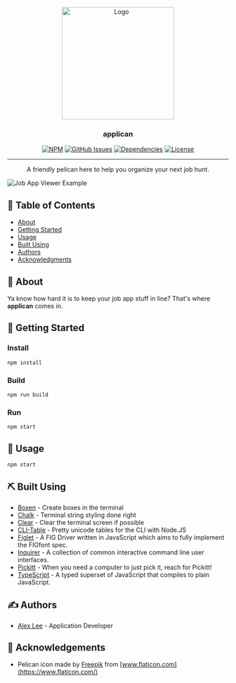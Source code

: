 <p align="center">
  <a href="https://github.com/alexlee-dev/applican" rel="noopener">
 <img width=256px height=256px src="https://res.cloudinary.com/alexlee-dev/image/upload/v1584649335/applican.svg" alt="Logo"></a>
</p>

<h3 align="center">applican</h3>

<div align="center">

[![NPM](https://img.shields.io/npm/v/applican.svg)](https://www.npmjs.com/package/applican)
[![GitHub Issues](https://img.shields.io/github/issues/alexlee-dev/applican)](https://github.com/alexlee-dev/applican/issues)
[![Dependencies](https://img.shields.io/david/alexlee-dev/applican)](https://github.com/alexlee-dev/applican)
[![License](https://img.shields.io/badge/license-MIT-blue.svg)](/LICENSE)

</div>

---

<p align="center"> A friendly pelican here to help you organize your next job hunt.
    <br> 
</p>

![Job App Viewer Example](https://res.cloudinary.com/alexlee-dev/image/upload/v1584660868/example.jpg)

## 📝 Table of Contents

- [About](#about)
- [Getting Started](#getting_started)
- [Usage](#usage)
- [Built Using](#built_using)
- [Authors](#authors)
- [Acknowledgments](#acknowledgement)

## 🧐 About <a name = "about"></a>

Ya know how hard it is to keep your job app stuff in line? That's where **applican** comes in.

## 🏁 Getting Started <a name = "getting_started"></a>

### Install

`npm install`

### Build

`npm run build`

### Run

`npm start`

## 🎈 Usage <a name="usage"></a>

`npm start`

## ⛏️ Built Using <a name = "built_using"></a>

- [Boxen](https://www.npmjs.com/package/boxen) - Create boxes in the terminal
- [Chalk](https://github.com/chalk/chalk) - Terminal string styling done right
- [Clear](https://github.com/bahamas10/node-clear) - Clear the terminal screen if possible
- [CLI-Table](https://github.com/Automattic/cli-table) - Pretty unicode tables for the CLI with Node.JS
- [Figlet](github.com/patorjk/figlet.js) - A FIG Driver written in JavaScript which aims to fully implement the FIGfont spec.
- [Inquirer](https://github.com/SBoudrias/Inquirer.js) - A collection of common interactive command line user interfaces.
- [Pickitt](https://pickitt.netlify.com/) - When you need a computer to just pick it, reach for Pickitt!
- [TypeScript](https://www.typescriptlang.org/) - A typed superset of JavaScript that compiles to plain JavaScript.

## ✍️ Authors <a name = "authors"></a>

- [Alex Lee](https://github.com/alexlee-dev) - Application Developer

## 🎉 Acknowledgements <a name = "acknowledgement"></a>

- Pelican icon made by [Freepik](https://www.flaticon.com/authors/freepik) from [www.flaticon.com](https://www.flaticon.com/)
